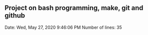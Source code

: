 ## Project on bash programming, make, git and github
Date: Wed, May 27, 2020  9:46:06 PM
Number of lines: 35
